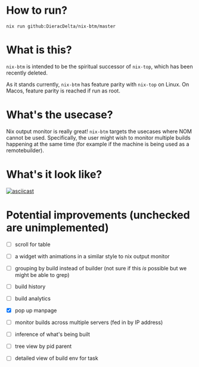 # How to run?

`nix run github:DieracDelta/nix-btm/master`

# What is this?

`nix-btm` is intended to be the spiritual successor of `nix-top`, which has been recently deleted.

As it stands currently, `nix-btm` has feature parity with `nix-top` on Linux. On Macos, feature parity is reached if run as root.

# What's the usecase?

Nix output monitor is really great! `nix-btm` targets the usecases where NOM cannot be used. Specifically, the user might wish to monitor multiple builds happening at the same time (for example if the machine is being used as a remotebuilder).

# What's it look like?

[![asciicast](https://asciinema.org/a/hG1DHrV4RC6bF0W1oO1GqvlIb.svg)](https://asciinema.org/a/hG1DHrV4RC6bF0W1oO1GqvlIb)

# Potential improvements (unchecked are unimplemented)

- [ ] scroll for table
- [ ] a widget with animations in a similar style to nix output monitor
- [ ] grouping by build instead of builder (not sure if this *is* possible but we might be able to grep)
- [ ] build history
- [ ] build analytics
- [x] pop up manpage
- [ ] monitor builds across multiple servers (fed in by IP address)
- [ ] inference of what's being built
- [ ] tree view by pid parent
- [ ] detailed view of build env for task


